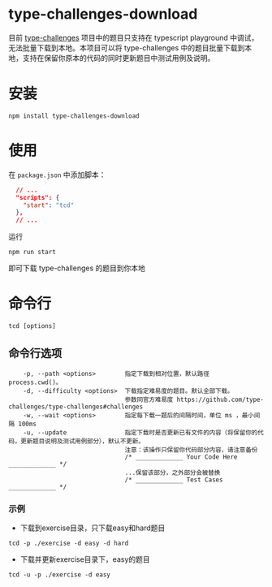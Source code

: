 # type-challenges-download

目前 [type-challenges](https://github.com/type-challenges/type-challenges) 项目中的题目只支持在 typescript playground 中调试，无法批量下载到本地。本项目可以将 type-challenges 中的题目批量下载到本地，支持在保留你原本的代码的同时更新题目中测试用例及说明。

# 安装

```
npm install type-challenges-download
```

# 使用

在 `package.json` 中添加脚本：

```json
  // ...
  "scripts": {
    "start": "tcd"
  },
  // ...
```

运行

```
npm run start
```

即可下载 type-challenges 的题目到你本地

# 命令行

```
tcd [options]
```

## 命令行选项

```
    -p, --path <options>        指定下载到相对位置，默认路径 process.cwd()。
    -d, --difficulty <options>  下载指定难易度的题目。默认全部下载。
                                参数同官方难易度 https://github.com/type-challenges/type-challenges#challenges
    -w, --wait <options>        指定每下载一题后的间隔时间，单位 ms ，最小间隔 100ms
    -u, --update                指定下载时是否更新已有文件的内容（将保留你的代码，更新题目说明及测试用例部分），默认不更新。
                                注意：该操作只保留你代码部分内容，请注意备份
                                /* _____________ Your Code Here _____________ */
                                ...保留该部分，之外部分会被替换
                                /* _____________ Test Cases _____________ */
```

### 示例

- 下载到exercise目录，只下载easy和hard题目

```
tcd -p ./exercise -d easy -d hard
```

- 下载并更新exercise目录下，easy的题目

```
tcd -u -p ./exercise -d easy
```
